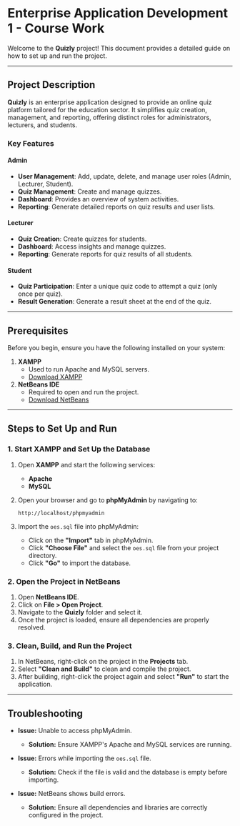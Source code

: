 # Enterprise Application Development 1 - Course Work

Welcome to the **Quizly** project! This document provides a detailed guide on how to set up and run the project.

---

## Project Description

**Quizly** is an enterprise application designed to provide an online quiz platform tailored for the education sector. It simplifies quiz creation, management, and reporting, offering distinct roles for administrators, lecturers, and students. 

### Key Features

#### **Admin**
- **User Management**: Add, update, delete, and manage user roles (Admin, Lecturer, Student).
- **Quiz Management**: Create and manage quizzes.
- **Dashboard**: Provides an overview of system activities.
- **Reporting**: Generate detailed reports on quiz results and user lists.

#### **Lecturer**
- **Quiz Creation**: Create quizzes for students.
- **Dashboard**: Access insights and manage quizzes.
- **Reporting**: Generate reports for quiz results of all students.

#### **Student**
- **Quiz Participation**: Enter a unique quiz code to attempt a quiz (only once per quiz).
- **Result Generation**: Generate a result sheet at the end of the quiz.

---

## Prerequisites

Before you begin, ensure you have the following installed on your system:

1. **XAMPP**
   - Used to run Apache and MySQL servers.
   - [Download XAMPP](https://www.apachefriends.org/download.html)
2. **NetBeans IDE**
   - Required to open and run the project.
   - [Download NetBeans](https://netbeans.apache.org/download/)

---

## Steps to Set Up and Run

### 1. Start XAMPP and Set Up the Database

1. Open **XAMPP** and start the following services:
   - **Apache**
   - **MySQL**

2. Open your browser and go to **phpMyAdmin** by navigating to:
   ```
   http://localhost/phpmyadmin
   ```

3. Import the `oes.sql` file into phpMyAdmin:
   - Click on the **"Import"** tab in phpMyAdmin.
   - Click **"Choose File"** and select the `oes.sql` file from your project directory.
   - Click **"Go"** to import the database.

### 2. Open the Project in NetBeans

1. Open **NetBeans IDE**.
2. Click on **File > Open Project**.
3. Navigate to the **Quizly** folder and select it.
4. Once the project is loaded, ensure all dependencies are properly resolved.

### 3. Clean, Build, and Run the Project

1. In NetBeans, right-click on the project in the **Projects** tab.
2. Select **"Clean and Build"** to clean and compile the project.
3. After building, right-click the project again and select **"Run"** to start the application.

---

## Troubleshooting

- **Issue:** Unable to access phpMyAdmin.
  - **Solution:** Ensure XAMPP's Apache and MySQL services are running.

- **Issue:** Errors while importing the `oes.sql` file.
  - **Solution:** Check if the file is valid and the database is empty before importing.

- **Issue:** NetBeans shows build errors.
  - **Solution:** Ensure all dependencies and libraries are correctly configured in the project.
